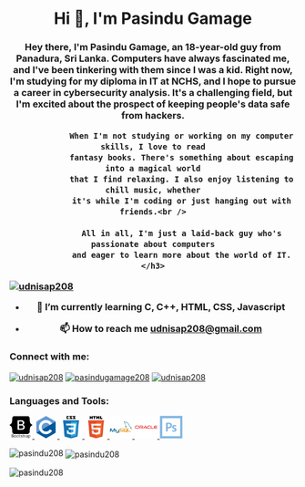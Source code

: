 <!--### Hi there 👋


**Pasindu208/Pasindu208** is a ✨ _special_ ✨ repository because its `README.md` (this file) appears on your GitHub profile.

Here are some ideas to get you started:

- 🔭 I’m currently working on ...
- 🌱 I’m currently learning ...
- 👯 I’m looking to collaborate on ...
- 🤔 I’m looking for help with ...
- 💬 Ask me about ...
- 📫 How to reach me: ...
- 😄 Pronouns: ...
- ⚡ Fun fact: ...
-->
<h1 align="center">Hi 👋, I'm Pasindu Gamage</h1>
<h3 align="center">Hey there, I'm Pasindu Gamage, an 18-year-old guy from Panadura, Sri
                Lanka. Computers have always fascinated me, and I've been tinkering
                with them since I was a kid. Right now, I'm studying for my diploma in
                IT at NCHS, and I hope to pursue a career in cybersecurity analysis.
                It's a challenging field, but I'm excited about the prospect of
                keeping people's data safe from hackers.<br />

                When I'm not studying or working on my computer skills, I love to read
                fantasy books. There's something about escaping into a magical world
                that I find relaxing. I also enjoy listening to chill music, whether
                it's while I'm coding or just hanging out with friends.<br />

                All in all, I'm just a laid-back guy who's passionate about computers
                and eager to learn more about the world of IT.</h3>

<!--<p align="left"> <a href="https://github.com/ryo-ma/github-profile-trophy"><img src="https://github-profile-trophy.vercel.app/?username=pasindu208" alt="pasindu208" /></a> </p>-->

<p align="left"> <a href="https://twitter.com/udnisap208" target="blank"><img src="https://img.shields.io/twitter/follow/udnisap208?logo=twitter&style=for-the-badge" alt="udnisap208" /></a> </p>

- 🌱 I’m currently learning **C, C++, HTML, CSS, Javascript**

- 📫 How to reach me **udnisap208@gmail.com**

<h3 align="left">Connect with me:</h3>
<p align="left">
<a href="https://twitter.com/udnisap208" target="blank"><img align="center" src="https://raw.githubusercontent.com/rahuldkjain/github-profile-readme-generator/master/src/images/icons/Social/twitter.svg" alt="udnisap208" height="30" width="40" /></a>
<a href="https://linkedin.com/in/pasindugamage208" target="blank"><img align="center" src="https://raw.githubusercontent.com/rahuldkjain/github-profile-readme-generator/master/src/images/icons/Social/linked-in-alt.svg" alt="pasindugamage208" height="30" width="40" /></a>
<a href="https://instagram.com/udnisap208" target="blank"><img align="center" src="https://raw.githubusercontent.com/rahuldkjain/github-profile-readme-generator/master/src/images/icons/Social/instagram.svg" alt="udnisap208" height="30" width="40" /></a>
</p>

<h3 align="left">Languages and Tools:</h3>
<p align="left"> <a href="https://getbootstrap.com" target="_blank" rel="noreferrer"> <img src="https://raw.githubusercontent.com/devicons/devicon/master/icons/bootstrap/bootstrap-plain-wordmark.svg" alt="bootstrap" width="40" height="40"/> </a> <a href="https://www.cprogramming.com/" target="_blank" rel="noreferrer"> <img src="https://raw.githubusercontent.com/devicons/devicon/master/icons/c/c-original.svg" alt="c" width="40" height="40"/> </a> <a href="https://www.w3schools.com/css/" target="_blank" rel="noreferrer"> <img src="https://raw.githubusercontent.com/devicons/devicon/master/icons/css3/css3-original-wordmark.svg" alt="css3" width="40" height="40"/> </a> <a href="https://www.w3.org/html/" target="_blank" rel="noreferrer"> <img src="https://raw.githubusercontent.com/devicons/devicon/master/icons/html5/html5-original-wordmark.svg" alt="html5" width="40" height="40"/> </a> <a href="https://www.mysql.com/" target="_blank" rel="noreferrer"> <img src="https://raw.githubusercontent.com/devicons/devicon/master/icons/mysql/mysql-original-wordmark.svg" alt="mysql" width="40" height="40"/> </a> <a href="https://www.oracle.com/" target="_blank" rel="noreferrer"> <img src="https://raw.githubusercontent.com/devicons/devicon/master/icons/oracle/oracle-original.svg" alt="oracle" width="40" height="40"/> </a> <a href="https://www.photoshop.com/en" target="_blank" rel="noreferrer"> <img src="https://raw.githubusercontent.com/devicons/devicon/master/icons/photoshop/photoshop-line.svg" alt="photoshop" width="40" height="40"/> </a> </p>

<p><img align="left" src="https://github-readme-stats.vercel.app/api/top-langs?username=pasindu208&show_icons=true&locale=en&layout=compact" alt="pasindu208" /></p>

<p>&nbsp;<img align="center" src="https://github-readme-stats.vercel.app/api?username=pasindu208&show_icons=true&locale=en" alt="pasindu208" /></p>

<p><img align="center" src="https://github-readme-streak-stats.herokuapp.com/?user=pasindu208&" alt="pasindu208" /></p>
